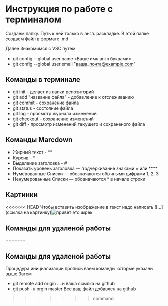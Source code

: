 # Инструкция по работе c терминалом

Создаем папку. Путь к ней только в англ. раскладке. В этой папке создаем файл в формате .md

Далее Знакомимся с VSC путем
* git config --global user.name «Ваше имя англ буквами»
* git config --global user.email "ваша_почта@example.com"

## Команды в терминале

* git init - делает из папки репозиторий
* git add "название файла" - добавление к отслеживанию 
* git commit - сохранение файла
* git status - состояние файла
* git log - просмотр журнала изменений 
* git checkout - сохранение изменений 
* git diff - просмотр изменений текущего и сохраненого файла

## Команды Marcdown

* Жирный текст - **
* Курсив - *
* Выделение заголовка - # 
* Показать уровень заголовка —
подчеркивание знаками = или ****
* Нумерованные Списки — обозначаются
обычными цифрами 1, 2, 3
* Ненумерованные Списки — обозначаются *  в начале строки

## Картинки 
<<<<<<< HEAD
Чтобы вставить изображение в текст надо написать ![...]
(ссылка на картинку)![привет это шрек](shrek.jpg)
## Команды для удаленой работы
=======

## Команды для удаленой работы
Процедура инициализации прописываем команды которые указаны выше
Затем
* git remote add origin ... и ваша ссылка на github
* git push -u orgin master 
Все ваш файл добавлен на github
>>>>>>> command
